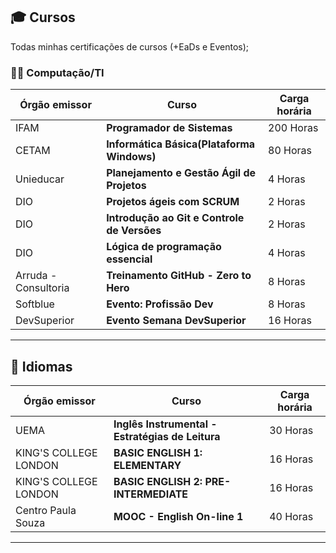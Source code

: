 

## 🎓 Cursos 
Todas minhas certificações de cursos (+EaDs e Eventos);  

### 🧑‍💻 Computação/TI

| Órgão emissor      | Curso                                                            | Carga horária      | 
| ------------------ | ---------------------------------------------------------------- | ------------------ | 
|IFAM                | **Programador de Sistemas**                                      | 200 Horas          | 
|CETAM               | **Informática Básica(Plataforma Windows)**                       | 80 Horas           | 
|Unieducar           | **Planejamento e Gestão Ágil de Projetos**                       | 4 Horas            | 
|DIO                 | **Projetos ágeis com SCRUM**                                     | 2 Horas            | 
|DIO                 | **Introdução ao Git e Controle de Versões**                      | 2 Horas            | 
|DIO                 | **Lógica de programação essencial**                              | 4 Horas            | 
|Arruda - Consultoria| **Treinamento GitHub - Zero to Hero**                            | 8 Horas            | 
|Softblue            | **Evento: Profissão Dev**                                        | 8 Horas            | 
|DevSuperior         | **Evento Semana DevSuperior**                                    | 16 Horas           | 


---

## 💬 Idiomas
| Órgão emissor       | Curso                                                                    | Carga horária | 
| ------------------- | ------------------------------------------------------------------------ | ------------- | 
|UEMA                 | **Inglês Instrumental - Estratégias de Leitura**                         | 30 Horas      | 
|KING'S COLLEGE LONDON| **BASIC ENGLISH 1: ELEMENTARY**                                          | 16 Horas      | 
|KING'S COLLEGE LONDON| **BASIC ENGLISH 2: PRE-INTERMEDIATE**                                    | 16 Horas      | 
|Centro Paula Souza   | **MOOC - English On-line 1**                                             | 40 Horas      | 

---











